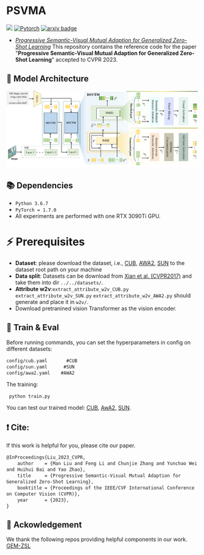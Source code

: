 # PSVMA
![](https://img.shields.io/badge/CVPR'23-brightgreen)   [![Pytorch](https://img.shields.io/badge/PyTorch-%23EE4C2C.svg?e&logo=PyTorch&logoColor=white)](https://pytorch.org/) [![arxiv badge](https://img.shields.io/badge/arxiv-2303.15322-red)](https://arxiv.org/abs/2303.15322)

 - [*Progressive Semantic-Visual Mutual Adaption for Generalized Zero-Shot Learning*](https://arxiv.org/abs/2303.15322)
This repository contains the reference code for the paper "**Progressive Semantic-Visual Mutual Adaption for Generalized Zero-Shot Learning**" accepted to CVPR 2023.

## 🌈 Model Architecture
![Model_architecture](framework.png)


## 📚 Dependencies

- ```Python 3.6.7```
- ```PyTorch = 1.7.0```
- All experiments are performed with one RTX 3090Ti GPU.

# ⚡ Prerequisites
- **Dataset**: please download the dataset, i.e., [CUB](http://www.vision.caltech.edu/visipedia/CUB-200-2011.html), [AWA2](https://cvml.ist.ac.at/AwA2/), [SUN](https://groups.csail.mit.edu/vision/SUN/hierarchy.html) to the dataset root path on your machine
- **Data split**: Datasets can be download from [Xian et al. (CVPR2017)](https://datasets.d2.mpi-inf.mpg.de/xian/xlsa17.zip) and take them into dir ```../../datasets/```.
- **Attribute w2v**:```extract_attribute_w2v_CUB.py``` ```extract_attribute_w2v_SUN.py``` ```extract_attribute_w2v_AWA2.py``` should generate and place it in ```w2v/```.
- Download pretranined vision Transformer as the vision encoder.

## 🚀 Train & Eval
Before running commands, you can set the hyperparameters in config on different datasets: 
```
config/cub.yaml       #CUB
config/sun.yaml      #SUN
config/awa2.yaml    #AWA2
```
The training:
```shell
 python train.py
```
You can test our trained model: [CUB](https://pytorch.org/), [AwA2](https://pytorch.org/), [SUN](https://pytorch.org/).

## ❗ Cite:
If this work is helpful for you, please cite our paper.

```
@InProceedings{Liu_2023_CVPR,
    author    = {Man Liu and Feng Li and Chunjie Zhang and Yunchao Wei and Huihui Bai and Yao Zhao},
    title     = {Progressive Semantic-Visual Mutual Adaption for Generalized Zero-Shot Learning},
    booktitle = {Proceedings of the IEEE/CVF International Conference on Computer Vision (CVPR)},
    year      = {2023},
}
```

## 📕 Ackowledgement
We thank the following repos providing helpful components in our work.
[GEM-ZSL](https://github.com/osierboy/GEM-ZSL)
